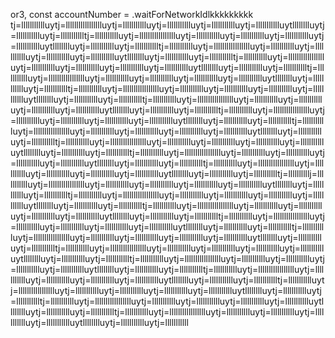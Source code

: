 or3, 
        const accountNumber = .waitForNetworkIdlkkkkkkkkk
tj=llllllllllluytj=llllllllllllllllluytj=llllllllllluytj=llllllllllluytj=llllllllllluytj=llllllllllluytlllllllluytj=llllllllllluytj=llllllllllltj=llllllllllluytj=llllllllllllllllluytj=llllllllllluytj=llllllllllluytj=llllllllllluytj=llllllllllluytlllllllluytj=llllllllllluytj=llllllllllltj=llllllllllluytj=llllllllllllllllluytj=llllllllllluytj=llllllllllluytj=llllllllllluytj=llllllllllluytlllllllluytj=llllllllllluytj=llllllllllltj=llllllllllluytj=llllllllllllllllluytj=llllllllllluytj=llllllllllluytj=llllllllllluytj=llllllllllluytlllllllluytj=llllllllllluytj=llllllllllltj=llllllllllluytj=llllllllllllllllluytj=llllllllllluytj=llllllllllluytj=llllllllllluytj=llllllllllluytlllllllluytj=llllllllllluytj=llllllllllltj=llllllllllluytj=llllllllllllllllluytj=llllllllllluytj=llllllllllluytj=llllllllllluytj=llllllllllluytlllllllluytj=llllllllllluytj=llllllllllltj=llllllllllluytj=llllllllllllllllluytj=llllllllllluytj=llllllllllluytj=llllllllllluytj=llllllllllluytlllllllluytj=llllllllllluytj=llllllllllltj=llllllllllluytj=llllllllllllllllluytj=llllllllllluytj=llllllllllluytj=llllllllllluytj=llllllllllluytlllllllluytj=llllllllllluytj=llllllllllltj=llllllllllluytj=llllllllllllllllluytj=llllllllllluytj=llllllllllluytj=llllllllllluytj=llllllllllluytlllllllluytj=llllllllllluytj=llllllllllltj=llllllllllluytj=llllllllllllllllluytj=llllllllllluytj=llllllllllluytj=llllllllllluytj=llllllllllluytlllllllluytj=llllllllllluytj=llllllllllltj=llllllllllluytj=llllllllllllllllluytj=llllllllllluytj=llllllllllluytj=llllllllllluytj=llllllllllluytlllllllluytj=llllllllllluytj=llllllllllltj=llllllllllluytj=llllllllllllllllluytj=llllllllllluytj=llllllllllluytj=llllllllllluytj=llllllllllluytlllllllluytj=llllllllllluytj=llllllllllltj=llllllllllj=llllllllllluytj=llllllllllllllllluytj=llllllllllluytj=llllllllllluytj=llllllllllluytj=llllllllllluytlllllllluytj=llllllllllluytj=llllllllllltj=llllllllllluytj=llllllllllllllllluytj=llllllllllluytj=llllllllllluytj=llllllllllluytj=llllllllllluytlllllllluytj=llllllllllluytj=llllllllllltj=llllllllllluytj=llllllllllllllllluytj=llllllllllluytj=llllllllllluytj=llllllllllluytj=llllllllllluytlllllllluytj=llllllllllluytj=llllllllllltj=llllllllllluytj=llllllllllllllllluytj=llllllllllluytj=llllllllllluytj=llllllllllluytj=llllllllllluytlllllllluytj=llllllllllluytj=llllllllllltj=llllllllllluytj=llllllllllllllllluytj=llllllllllluytj=llllllllllluytj=llllllllllluytj=llllllllllluytlllllllluytj=llllllllllluytj=llllllllllltj=llllllllllluytj=llllllllllllllllluytj=llllllllllluytj=llllllllllluytj=llllllllllluytj=llllllllllluytlllllllluytj=llllllllllluytj=llllllllllltj=llllllllllluytj=llllllllllllllllluytj=llllllllllluytj=llllllllllluytj=llllllllllluytj=llllllllllluytlllllllluytj=llllllllllluytj=llllllllllltj=llllllllllluytj=llllllllllllllllluytj=llllllllllluytj=llllllllllluytj=llllllllllluytj=llllllllllluytlllllllluytj=llllllllllluytj=llllllllllltj=llllllllllluytj=llllllllllllllllluytj=llllllllllluytj=llllllllllluytj=llllllllllluytj=llllllllllluytlllllllluytj=llllllllllluytj=llllllllllltj=llllllllllluytj=llllllllllllllllluytj=llllllllllluytj=llllllllllluytj=llllllllllluytj=llllllllllluytlllllllluytj=llllllllllluytj=llllllllllltj=llllllllllluytj=llllllllllllllllluytj=llllllllllluytj=llllllllllluytj=llllllllllluytj=llllllllllluytlllllllluytj=llllllllllluytj=lllllllllll
